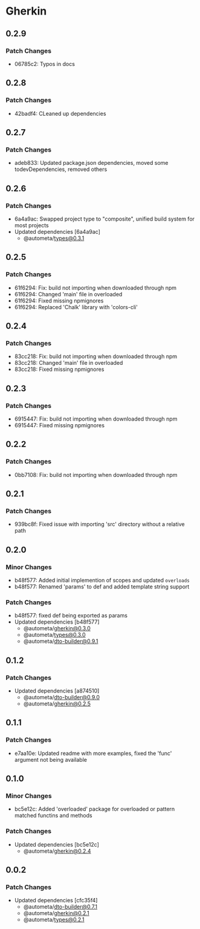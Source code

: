 # Gherkin

## 0.2.9

### Patch Changes

- 06785c2: Typos in docs

## 0.2.8

### Patch Changes

- 42badf4: CLeaned up dependencies

## 0.2.7

### Patch Changes

- adeb833: Updated package.json dependencies, moved some todevDependencies, removed others

## 0.2.6

### Patch Changes

- 6a4a9ac: Swapped project type to "composite", unified build system for most projects
- Updated dependencies [6a4a9ac]
  - @autometa/types@0.3.1

## 0.2.5

### Patch Changes

- 61f6294: Fix: build not importing when downloaded through npm
- 61f6294: Changed 'main' file in overloaded
- 61f6294: Fixed missing npmignores
- 61f6294: Replaced 'Chalk' library with 'colors-cli'

## 0.2.4

### Patch Changes

- 83cc218: Fix: build not importing when downloaded through npm
- 83cc218: Changed 'main' file in overloaded
- 83cc218: Fixed missing npmignores

## 0.2.3

### Patch Changes

- 6915447: Fix: build not importing when downloaded through npm
- 6915447: Fixed missing npmignores

## 0.2.2

### Patch Changes

- 0bb7108: Fix: build not importing when downloaded through npm

## 0.2.1

### Patch Changes

- 939bc8f: Fixed issue with importing 'src' directory without a relative path

## 0.2.0

### Minor Changes

- b48f577: Added initial implemention of scopes and updated `overloads`
- b48f577: Renamed 'params' to def and added template string support

### Patch Changes

- b48f577: fixed def being exported as params
- Updated dependencies [b48f577]
  - @autometa/gherkin@0.3.0
  - @autometa/types@0.3.0
  - @autometa/dto-builder@0.9.1

## 0.1.2

### Patch Changes

- Updated dependencies [a874510]
  - @autometa/dto-builder@0.9.0
  - @autometa/gherkin@0.2.5

## 0.1.1

### Patch Changes

- e7aa10e: Updated readme with more examples, fixed the 'func' argument not being available

## 0.1.0

### Minor Changes

- bc5e12c: Added 'overloaded' package for overloaded or pattern matched functins and methods

### Patch Changes

- Updated dependencies [bc5e12c]
  - @autometa/gherkin@0.2.4

## 0.0.2

### Patch Changes

- Updated dependencies [cfc35f4]
  - @autometa/dto-builder@0.7.1
  - @autometa/gherkin@0.2.1
  - @autometa/types@0.2.1
